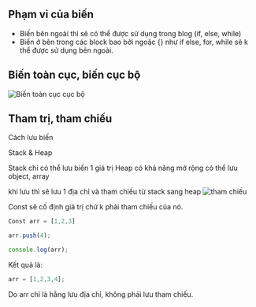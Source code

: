 ## **Phạm vi của biến**
* Biến bên ngoài thì sẽ có thể được sử dụng trong blog (if, else, while)
* Biến ở bên trong các block bao bởi ngoặc {} như if else, for, while sẽ k thể được sử dụng bên ngoài.

## **Biến toàn cục, biến cục bộ**

![Biến toàn cục cục bộ](https://i.imgur.com/yhbEMcx.png)

## **Tham trị, tham chiếu**

Cách lưu biến

Stack & Heap

Stack chỉ có thể lưu biến 1 giá trị
Heap có khả năng mở rộng có thể lưu object, array

khi lưu thì sẽ lưu 1 địa chỉ và tham chiếu từ stack sang heap
![tham chiếu](https://i.imgur.com/cQnKQ2Z.png)

Const sẽ cố định giá trị chứ k phải tham chiếu của nó.

```javascript
Const arr = [1,2,3]

arr.push(4);

console.log(arr);
```
Kết quả là:
```javascript
arr = [1,2,3,4];
```
Do arr chỉ là hằng lưu địa chỉ, không phải lưu tham chiếu.